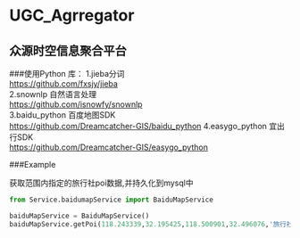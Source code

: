 UGC_Agrregator
=================================

众源时空信息聚合平台
--------------------------

###使用Python 库：
1.jieba分词<br />
https://github.com/fxsjy/jieba<br />
2.snownlp 自然语言处理<br />
https://github.com/isnowfy/snownlp<br />
3.baidu_python 百度地图SDK<br />
https://github.com/Dreamcatcher-GIS/baidu_python
4.easygo_python 宜出行SDK<br />
https://github.com/Dreamcatcher-GIS/easygo_python

###Example

获取范围内指定的旅行社poi数据,并持久化到mysql中
```python
from Service.baidumapService import BaiduMapService

baiduMapService = BaiduMapService()
baiduMapService.getPoi(118.243339,32.195425,118.500901,32.496076,'旅行社')
```
